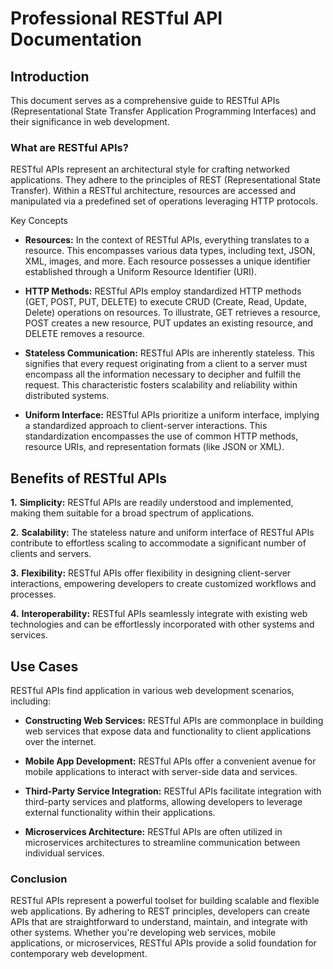 # Professional RESTful API Documentation

## Introduction

This document serves as a comprehensive guide to RESTful APIs (Representational State Transfer Application Programming Interfaces) and their significance in web development.

### What are RESTful APIs?

RESTful APIs represent an architectural style for crafting networked applications. They adhere to the principles of REST (Representational State Transfer). Within a RESTful architecture, resources are accessed and manipulated via a predefined set of operations leveraging HTTP protocols.

Key Concepts



- __Resources:__ In the context of RESTful APIs, everything translates to a resource. This encompasses various data types, including text, JSON, XML, images, and more. Each resource possesses a unique identifier established through a Uniform Resource Identifier (URI).

- __HTTP Methods:__ RESTful APIs employ standardized HTTP methods (GET, POST, PUT, DELETE) to execute CRUD (Create, Read, Update, Delete) operations on resources. To illustrate, GET retrieves a resource, POST creates a new resource, PUT updates an existing resource, and DELETE removes a resource.

- __Stateless Communication:__ RESTful APIs are inherently stateless. This signifies that every request originating from a client to a server must encompass all the information necessary to decipher and fulfill the request. This characteristic fosters scalability and reliability within distributed systems.

- __Uniform Interface:__ RESTful APIs prioritize a uniform interface, implying a standardized approach to client-server interactions. This standardization encompasses the use of common HTTP methods, resource URIs, and representation formats (like JSON or XML).

## Benefits of RESTful APIs

__1.__ __Simplicity:__ RESTful APIs are readily understood and implemented, making them suitable for a broad spectrum of applications.

__2.__ __Scalability:__ The stateless nature and uniform interface of RESTful APIs contribute to effortless scaling to accommodate a significant number of clients and servers.

__3.__ __Flexibility:__ RESTful APIs offer flexibility in designing client-server interactions, empowering developers to create customized workflows and processes.

__4.__ __Interoperability:__ RESTful APIs seamlessly integrate with existing web technologies and can be effortlessly incorporated with other systems and services.

## Use Cases

RESTful APIs find application in various web development scenarios, including:

- __Constructing Web Services:__ RESTful APIs are commonplace in building web services that expose data and functionality to client applications over the internet.

- __Mobile App Development:__ RESTful APIs offer a convenient avenue for mobile applications to interact with server-side data and services.

- __Third-Party Service Integration:__ RESTful APIs facilitate integration with third-party services and platforms, allowing developers to leverage external functionality within their applications.

- __Microservices Architecture:__ RESTful APIs are often utilized in microservices architectures to streamline communication between individual services.

### Conclusion

RESTful APIs represent a powerful toolset for building scalable and flexible web applications. By adhering to REST principles, developers can create APIs that are straightforward to understand, maintain, and integrate with other systems. Whether you're developing web services, mobile applications, or microservices, RESTful APIs provide a solid foundation for contemporary web development.




